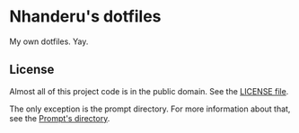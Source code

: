 # Nhanderu's dotfiles

My own dotfiles. Yay.

## License

Almost all of this project code is in the public domain. See the [LICENSE file][2].

The only exception is the prompt directory. For more information about that, see the [Prompt's directory][3].

[1]: https://github.com/mathiasbynens/dotfiles
[2]: https://github.com/Nhanderu/dotfiles/blob/master/LICENSE
[3]: https://github.com/Nhanderu/dotfiles/tree/master/prompt